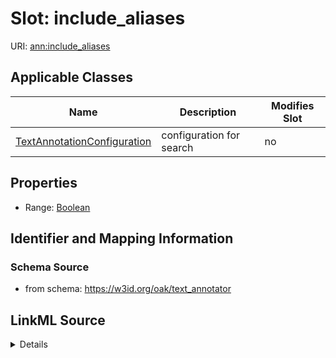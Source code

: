 # Slot: include_aliases

URI: [ann:include_aliases](https://w3id.org/linkml/text_annotator/include_aliases)



<!-- no inheritance hierarchy -->




## Applicable Classes

| Name | Description | Modifies Slot |
| --- | --- | --- |
[TextAnnotationConfiguration](TextAnnotationConfiguration.md) | configuration for search |  no  |







## Properties

* Range: [Boolean](Boolean.md)





## Identifier and Mapping Information







### Schema Source


* from schema: https://w3id.org/oak/text_annotator




## LinkML Source

<details>
```yaml
name: include_aliases
from_schema: https://w3id.org/oak/text_annotator
rank: 1000
alias: include_aliases
owner: TextAnnotationConfiguration
domain_of:
- TextAnnotationConfiguration
range: boolean

```
</details>